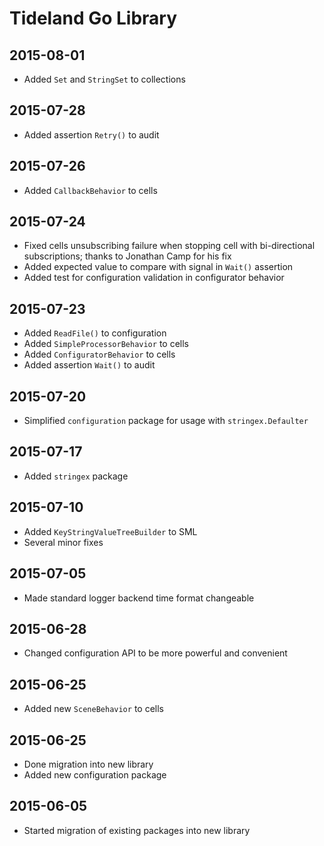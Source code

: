# Tideland Go Library

## 2015-08-01

- Added `Set` and `StringSet` to collections

## 2015-07-28

- Added assertion `Retry()` to audit

## 2015-07-26

- Added `CallbackBehavior` to cells

## 2015-07-24

- Fixed cells unsubscribing failure when stopping cell with 
  bi-directional subscriptions; thanks to Jonathan Camp for
  his fix
- Added expected value to compare with signal in `Wait()` assertion
- Added test for configuration validation in configurator behavior

## 2015-07-23

- Added `ReadFile()` to configuration
- Added `SimpleProcessorBehavior` to cells 
- Added `ConfiguratorBehavior` to cells
- Added assertion `Wait()` to audit

## 2015-07-20

- Simplified `configuration` package for usage with `stringex.Defaulter`

## 2015-07-17

- Added `stringex` package

## 2015-07-10

- Added `KeyStringValueTreeBuilder` to SML
- Several minor fixes

## 2015-07-05

- Made standard logger backend time format changeable

## 2015-06-28

- Changed configuration API to be more powerful
  and convenient

## 2015-06-25

- Added new `SceneBehavior` to cells

## 2015-06-25

- Done migration into new library
- Added new configuration package

## 2015-06-05

- Started migration of existing packages into new library
